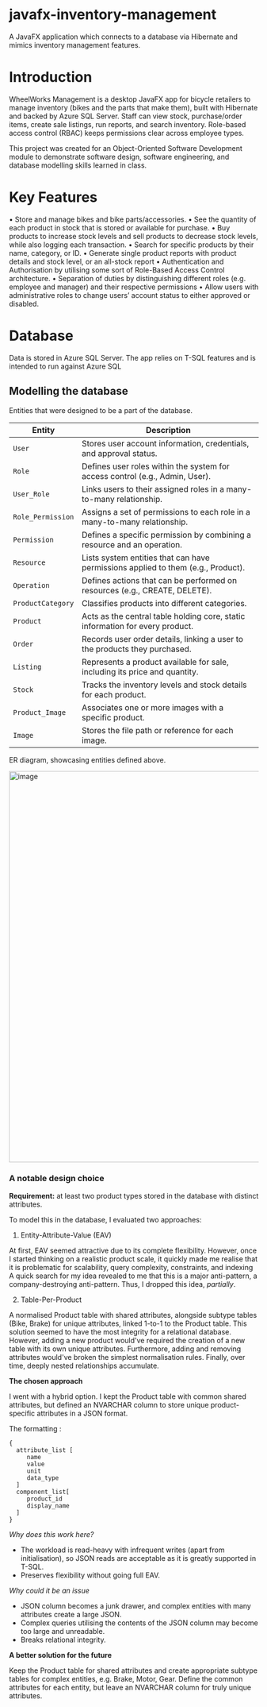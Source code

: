 # javafx-inventory-management

A JavaFX application which connects to a database via Hibernate and mimics inventory management features.

# Introduction

WheelWorks Management is a desktop JavaFX app for bicycle retailers to manage inventory (bikes and the parts that make them), built with Hibernate and backed by Azure SQL Server. Staff can view stock, purchase/order items, create sale listings, run reports, and search inventory. Role-based access control (RBAC) keeps permissions clear across employee types.

This project was created for an Object-Oriented Software Development module to demonstrate software design, software engineering, and database modelling skills learned in class.

# Key Features

•	Store and manage bikes and bike parts/accessories.
•	See the quantity of each product in stock that is stored or available for purchase.
•	Buy products to increase stock levels and sell products to decrease stock levels, while also logging each transaction.
•	Search for specific products by their name, category, or ID.
•	Generate single product reports with product details and stock level, or an all-stock report
•	Authentication and Authorisation by utilising some sort of Role-Based Access Control architecture.
•	Separation of duties by distinguishing different roles (e.g. employee and manager) and their respective permissions
•	Allow users with administrative roles to change users’ account status to either approved or disabled.

# Database

Data is stored in Azure SQL Server. The app relies on T-SQL features and is intended to run against Azure SQL

## Modelling the database

Entities that were designed to be a part of the database.

| Entity            | Description                                                                      |
| ----------------- | -------------------------------------------------------------------------------- |
| `User`            | Stores user account information, credentials, and approval status.               |
| `Role`            | Defines user roles within the system for access control (e.g., Admin, User).     |
| `User_Role`       | Links users to their assigned roles in a many-to-many relationship.              |
| `Role_Permission` | Assigns a set of permissions to each role in a many-to-many relationship.        |
| `Permission`      | Defines a specific permission by combining a resource and an operation.          |
| `Resource`        | Lists system entities that can have permissions applied to them (e.g., Product). |
| `Operation`       | Defines actions that can be performed on resources (e.g., CREATE, DELETE).       |
| `ProductCategory` | Classifies products into different categories.                                   |
| `Product`         | Acts as the central table holding core, static information for every product.    |
| `Order`           | Records user order details, linking a user to the products they purchased.       |
| `Listing`         | Represents a product available for sale, including its price and quantity.       |
| `Stock`           | Tracks the inventory levels and stock details for each product.                  |
| `Product_Image`   | Associates one or more images with a specific product.                           |
| `Image`           | Stores the file path or reference for each image.                                |

ER diagram, showcasing entities defined above.

<img width="1006" height="788" alt="image" src="https://github.com/user-attachments/assets/dc245931-7879-46c5-a60d-be83abba3e81" />

### **A notable design choice**

**Requirement:** at least two product types stored in the database with distinct attributes.

To model this in the database, I evaluated two approaches:

1. Entity-Attribute-Value (EAV)

At first, EAV seemed attractive due to its complete flexibility. However, once I started thinking on a realistic product scale, it quickly made me realise that it is problematic for scalability, query complexity, constraints, and indexing
A quick search for my idea revealed to me that this is a major anti-pattern, a company-destroying anti-pattern. Thus, I dropped this idea, *partially*.

2. Table-Per-Product

A normalised Product table with shared attributes, alongside subtype tables (Bike, Brake) for unique attributes, linked 1-to-1 to the Product table. 
This solution seemed to have the most integrity for a relational database. However, adding a new product would've required the creation of a new table with its own unique attributes. Furthermore, adding and removing attributes would've broken the simplest normalisation rules. Finally, over time, deeply nested relationships accumulate.

**The chosen approach**

I went with a hybrid option. I kept the Product table with common shared attributes, but defined an NVARCHAR column to store unique product-specific attributes in a JSON format.

The formatting :

```
{
  attribute_list [
     name
     value
     unit
     data_type
  ]
  component_list[
     product_id
     display_name
  ]
}
```

*Why does this work here?*
- The workload is read-heavy with infrequent writes (apart from initialisation), so JSON reads are acceptable as it is greatly supported in T-SQL.
- Preserves flexibility without going full EAV. 

*Why could it be an issue*
- JSON column becomes a junk drawer, and complex entities with many attributes create a large JSON.
- Complex queries utilising the contents of the JSON column may become too large and unreadable.
- Breaks relational integrity.

**A better solution for the future**

Keep the Product table for shared attributes and create appropriate subtype tables for complex entities, e.g. Brake, Motor, Gear. Define the common attributes for each entity, but leave an NVARCHAR column for truly unique attributes.



 

